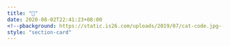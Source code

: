 ```yaml
---
title: "🤣"
date: 2020-08-02T22:41:23+08:00
<!--pbackground: https://static.is26.com/uploads/2019/07/cat-code.jpg-->
style: "section-card"
---
```


